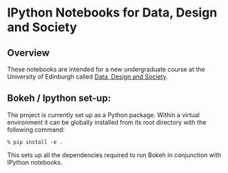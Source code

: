 # IPython Notebooks for Data, Design and Society

## Overview

These notebooks are intended for a new undergraduate course at the University of Edinburgh called [Data, Design and Society](http://edin.ac/1KukGVu).


## Bokeh / Ipython set-up:

The project is currently set up as a Python package.  Within a virtual environment
it can be globally installed from its root directory with the following command:

```
% pip install -e .
```

This sets up all the dependencies required to run Bokeh in conjunction with IPython notebooks.
